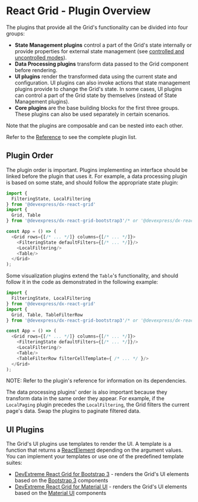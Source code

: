 # React Grid - Plugin Overview

The plugins that provide all the Grid's functionality can be divided into four groups:

- **State Management plugins** control a part of the Grid's state internally or provide properties for external state management (see [controlled and uncontrolled modes](controlled-and-uncontrolled-modes.md)).
- **Data Processing plugins** transform data passed to the Grid component before rendering.
- **UI plugins** render the transformed data using the current state and configuration. UI plugins can also invoke actions that state management plugins provide to change the Grid's state. In some cases, UI plugins can control a part of the Grid state by themselves (instead of State Management plugins).
- **Core plugins** are the base building blocks for the first three groups. These plugins can also be used separately in certain scenarios.

Note that the plugins are composable and can be nested into each other.

Refer to the [Reference](../../reference/grid.md) to see the complete plugin list.

## <a name="plugin-order">Plugin Order

The plugin order is important. Plugins implementing an interface should be linked before the plugin that uses it. For example, a data processing plugin is based on some state, and should follow the appropriate state plugin:

```js
import {
  FilteringState, LocalFiltering
} from '@devexpress/dx-react-grid'
import {
  Grid, Table
} from '@devexpress/dx-react-grid-bootstrap3'/* or '@devexpress/dx-react-grid-material-ui' */;

const App = () => (
  <Grid rows={[/* ... */]} columns={[/* ... */]}>
    <FilteringState defaultFilters={[/* ... */]}/>
    <LocalFiltering/>
    <Table/>
  </Grid>
);
```

Some visualization plugins extend the `Table`'s functionality, and should follow it in the code as demonstrated in the following example:

```js
import {
  FilteringState, LocalFiltering
} from '@devexpress/dx-react-grid'
import {
  Grid, Table, TableFilterRow
} from '@devexpress/dx-react-grid-bootstrap3'/* or '@devexpress/dx-react-grid-material-ui' */;

const App = () => (
  <Grid rows={[/* ... */]} columns={[/* ... */]}>
    <FilteringState defaultFilters={[/* ... */]}/>
    <LocalFiltering/>
    <Table/>
    <TableFilterRow filterCellTemplate={ /* ... */ }/>
  </Grid>
);
```

NOTE: Refer to the plugin's reference for information on its dependencies.

The data processing plugins' order is also important because they transform data in the same order they appear. For example, if the `LocalPaging` plugin precedes the `LocalFiltering`, the Grid filters the current page's data. Swap the plugins to paginate filtered data.

## UI Plugins

The Grid's UI plugins use templates to render the UI. A template is a function that returns a [ReactElement](https://facebook.github.io/react/docs/react-api.html#createelement) depending on the argument values. You can implement your templates or use one of the predefined template suites:

- [DevExtreme React Grid for Bootstrap 3](https://github.com/DevExpress/devextreme-reactive/tree/master/packages/dx-react-grid-bootstrap3/) - renders the Grid's UI elements based on the [Bootstrap 3](http://getbootstrap.com/) components
- [DevExtreme React Grid for Material UI](https://github.com/DevExpress/devextreme-reactive/tree/master/packages/dx-react-grid-material-ui) - renders the Grid's UI elements based on the [Material UI](http://www.material-ui.com) components
